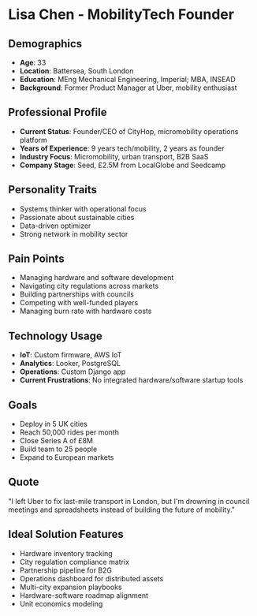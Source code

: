 # Lisa Chen - MobilityTech Founder

## Demographics
- **Age**: 33
- **Location**: Battersea, South London
- **Education**: MEng Mechanical Engineering, Imperial; MBA, INSEAD
- **Background**: Former Product Manager at Uber, mobility enthusiast

## Professional Profile
- **Current Status**: Founder/CEO of CityHop, micromobility operations platform
- **Years of Experience**: 9 years tech/mobility, 2 years as founder
- **Industry Focus**: Micromobility, urban transport, B2B SaaS
- **Company Stage**: Seed, £2.5M from LocalGlobe and Seedcamp

## Personality Traits
- Systems thinker with operational focus
- Passionate about sustainable cities
- Data-driven optimizer
- Strong network in mobility sector

## Pain Points
- Managing hardware and software development
- Navigating city regulations across markets
- Building partnerships with councils
- Competing with well-funded players
- Managing burn rate with hardware costs

## Technology Usage
- **IoT**: Custom firmware, AWS IoT
- **Analytics**: Looker, PostgreSQL
- **Operations**: Custom Django app
- **Current Frustrations**: No integrated hardware/software startup tools

## Goals
- Deploy in 5 UK cities
- Reach 50,000 rides per month
- Close Series A of £8M
- Build team to 25 people
- Expand to European markets

## Quote
"I left Uber to fix last-mile transport in London, but I'm drowning in council meetings and spreadsheets instead of building the future of mobility."

## Ideal Solution Features
- Hardware inventory tracking
- City regulation compliance matrix
- Partnership pipeline for B2G
- Operations dashboard for distributed assets
- Multi-city expansion playbooks
- Hardware-software roadmap alignment
- Unit economics modeling